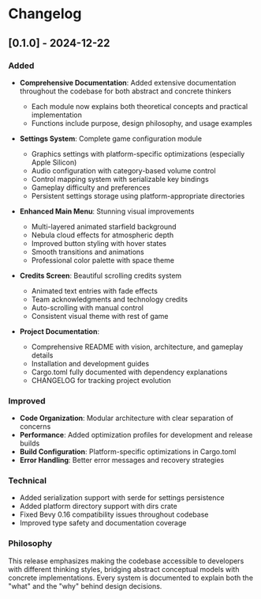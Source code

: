 # Changelog

## [0.1.0] - 2024-12-22

### Added
- **Comprehensive Documentation**: Added extensive documentation throughout the codebase for both abstract and concrete thinkers
  - Each module now explains both theoretical concepts and practical implementation
  - Functions include purpose, design philosophy, and usage examples
  
- **Settings System**: Complete game configuration module
  - Graphics settings with platform-specific optimizations (especially Apple Silicon)
  - Audio configuration with category-based volume control  
  - Control mapping system with serializable key bindings
  - Gameplay difficulty and preferences
  - Persistent settings storage using platform-appropriate directories
  
- **Enhanced Main Menu**: Stunning visual improvements
  - Multi-layered animated starfield background
  - Nebula cloud effects for atmospheric depth
  - Improved button styling with hover states
  - Smooth transitions and animations
  - Professional color palette with space theme
  
- **Credits Screen**: Beautiful scrolling credits system
  - Animated text entries with fade effects
  - Team acknowledgments and technology credits
  - Auto-scrolling with manual control
  - Consistent visual theme with rest of game
  
- **Project Documentation**:
  - Comprehensive README with vision, architecture, and gameplay details
  - Installation and development guides
  - Cargo.toml fully documented with dependency explanations
  - CHANGELOG for tracking project evolution

### Improved
- **Code Organization**: Modular architecture with clear separation of concerns
- **Performance**: Added optimization profiles for development and release builds
- **Build Configuration**: Platform-specific optimizations in Cargo.toml
- **Error Handling**: Better error messages and recovery strategies

### Technical
- Added serialization support with serde for settings persistence
- Added platform directory support with dirs crate
- Fixed Bevy 0.16 compatibility issues throughout codebase
- Improved type safety and documentation coverage

### Philosophy
This release emphasizes making the codebase accessible to developers with different thinking styles,
bridging abstract conceptual models with concrete implementations. Every system is documented to
explain both the "what" and the "why" behind design decisions.